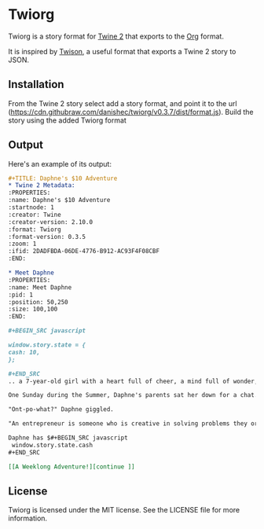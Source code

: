 # Twiorg

Twiorg is a story format for [Twine 2](http://twinery.org/2) that exports to the [Org](https://orgmode.org/) format.

It is inspired by [Twison](https://github.com/lazerwalker/twison/), a useful format that exports a Twine 2 story to JSON. 

## Installation

From the Twine 2 story select add a story format, and point it to the url (https://cdn.githubraw.com/danishec/twiorg/v0.3.7/dist/format.js). Build the story using the added Twiorg format

## Output

Here's an example of its output:

```org
#+TITLE: Daphne's $10 Adventure
* Twine 2 Metadata:
:PROPERTIES:
:name: Daphne's $10 Adventure
:startnode: 1
:creator: Twine
:creator-version: 2.10.0
:format: Twiorg
:format-version: 0.3.5
:zoom: 1
:ifid: 2DADFBDA-06DE-4776-B912-AC93F4F08CBF
:END:

* Meet Daphne
:PROPERTIES:
:name: Meet Daphne
:pid: 1
:position: 50,250
:size: 100,100
:END:

#+BEGIN_SRC javascript

window.story.state = {
cash: 10,
};

#+END_SRC
.. a 7-year-old girl with a heart full of cheer, a mind full of wonder, and a spirit as strong as a horse.

One Sunday during the Summer, Daphne's parents sat her down for a chat. "Daphne," said Dad, "How about we play a game this week? It is called Entrepreneur."

"Ont-po-what?" Daphne giggled.

"An entrepreneur is someone who is creative in solving problems they or others have," explained Mom. 

Daphne has $#+BEGIN_SRC javascript
 window.story.state.cash 
#+END_SRC

[[A Weeklong Adventure!][continue ]]
```

## License

Twiorg is licensed under the MIT license. See the LICENSE file for more information.
